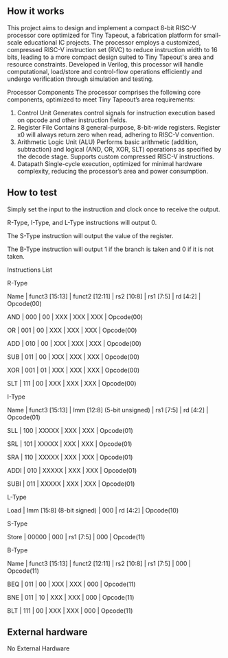 <!---

This file is used to generate your project datasheet. Please fill in the information below and delete any unused
sections.

You can also include images in this folder and reference them in the markdown. Each image must be less than
512 kb in size, and the combined size of all images must be less than 1 MB.
-->

## How it works

This project aims to design and implement a compact 8-bit RISC-V processor core optimized for Tiny Tapeout, a fabrication platform for small-scale educational IC projects. The processor employs a customized, compressed RISC-V instruction set (RVC) to reduce instruction width to 16 bits, leading to a more compact design suited to Tiny Tapeout's area and resource constraints. Developed in Verilog, this processor will handle computational, load/store and control-flow operations efficiently and undergo verification through simulation and testing.

Processor Components
The processor comprises the following core components, optimized to meet Tiny Tapeout’s area requirements:

1. Control Unit
Generates control signals for instruction execution based on opcode and other instruction fields.
2. Register File
Contains 8 general-purpose, 8-bit-wide registers. Register x0 will always return zero when read, adhering to RISC-V convention.
3. Arithmetic Logic Unit (ALU)
Performs basic arithmetic (addition, subtraction) and logical (AND, OR, XOR, SLT) operations as specified by the decode stage. Supports custom compressed RISC-V instructions.
4. Datapath
Single-cycle execution, optimized for minimal hardware complexity, reducing the processor’s area and power consumption.

## How to test

Simply set the input to the instruction and clock once to receive the output.

R-Type, I-Type, and L-Type instructions will output 0.

The S-Type instruction will output the value of the register.

The B-Type instruction will output 1 if the branch is taken and 0 if it is not taken.


Instructions List

R-Type

Name   | funct3 [15:13] | funct2 [12:11] | rs2 [10:8] | rs1 [7:5] | rd [4:2] | Opcode(00)

AND    |      000       |       00       |    XXX     |   XXX     |   XXX    | Opcode(00)

OR     |      001       |       00       |    XXX     |   XXX     |   XXX    | Opcode(00)

ADD    |      010       |       00       |    XXX     |   XXX     |   XXX    | Opcode(00)

SUB    |      011       |       00       |    XXX     |   XXX     |   XXX    | Opcode(00)

XOR    |      001       |       01       |    XXX     |   XXX     |   XXX    | Opcode(00)

SLT    |      111       |       00       |    XXX     |   XXX     |   XXX    | Opcode(00)


I-Type

Name   | funct3 [15:13] | Imm [12:8] (5-bit unsigned) | rs1 [7:5] | rd [4:2] | Opcode(01)

SLL    |      100       |            XXXXX            |   XXX     |   XXX    | Opcode(01)

SRL    |      101       |            XXXXX            |   XXX     |   XXX    | Opcode(01)

SRA    |      110       |            XXXXX            |   XXX     |   XXX    | Opcode(01)

ADDI   |      010       |            XXXXX            |   XXX     |   XXX    | Opcode(01)

SUBI   |      011       |            XXXXX            |   XXX     |   XXX    | Opcode(01)


L-Type

Load   |           Imm [15:8]   (8-bit signed)        |   000     | rd [4:2] | Opcode(10)

S-Type

Store  |              00000              |    000     | rs1 [7:5] |   000    | Opcode(11)

B-Type

Name   | funct3 [15:13] | funct2 [12:11] | rs2 [10:8] | rs1 [7:5] |   000    | Opcode(11)

BEQ    |      011       |       00       |    XXX     |   XXX     |   000    | Opcode(11)

BNE    |      011       |       10       |    XXX     |   XXX     |   000    | Opcode(11)

BLT    |      111       |       00       |    XXX     |   XXX     |   000    | Opcode(11)



## External hardware

No External Hardware
